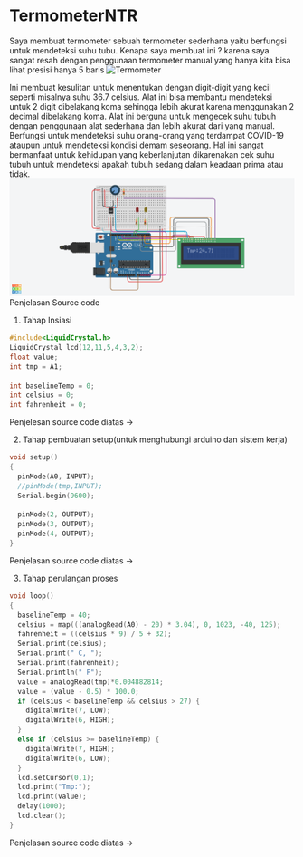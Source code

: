 # TermometerNTR

Saya membuat termometer sebuah termometer sederhana yaitu berfungsi untuk mendeteksi suhu tubu. Kenapa saya membuat ini ? karena saya sangat resah dengan penggunaan termometer manual yang hanya kita bisa lihat presisi hanya 5 baris 
![Termometer](https://user-images.githubusercontent.com/56785130/112773504-7fc7e900-9060-11eb-9d35-8b3a335157da.png)

Ini membuat kesulitan untuk menentukan dengan digit-digit yang kecil seperti misalnya suhu 36.7 celsius. Alat ini bisa membantu mendeteksi untuk 2 digit dibelakang koma sehingga lebih akurat karena menggunakan 2 decimal dibelakang koma. Alat ini berguna untuk mengecek suhu tubuh dengan penggunaan alat sederhana dan lebih akurat dari yang manual. Berfungsi untuk mendeteksi suhu orang-orang yang terdampat COVID-19 ataupun untuk mendeteksi kondisi demam seseorang. Hal ini sangat bermanfaat untuk kehidupan yang keberlanjutan dikarenakan cek suhu tubuh untuk mendeteksi apakah tubuh sedang dalam keadaan prima atau tidak.
![termometer](https://github.com/Fitrah1812/TermometerNTR/blob/main/Dokumentasi/Penugasan_Camin_NCC.png?raw=true)
Penjelasan Source code

1. Tahap Insiasi
``` c
#include<LiquidCrystal.h>
LiquidCrystal lcd(12,11,5,4,3,2);
float value;
int tmp = A1;

int baselineTemp = 0;
int celsius = 0;
int fahrenheit = 0;
```
Penjelesan source code diatas ->

2. Tahap pembuatan setup(untuk menghubungi arduino dan sistem kerja)
``` c
void setup()
{
  pinMode(A0, INPUT);
  //pinMode(tmp,INPUT);
  Serial.begin(9600);

  pinMode(2, OUTPUT);
  pinMode(3, OUTPUT);
  pinMode(4, OUTPUT);
}
```
Penjelasan source code diatas ->

3. Tahap perulangan proses
``` c
void loop()
{
  baselineTemp = 40;
  celsius = map(((analogRead(A0) - 20) * 3.04), 0, 1023, -40, 125);
  fahrenheit = ((celsius * 9) / 5 + 32);
  Serial.print(celsius);
  Serial.print(" C, ");
  Serial.print(fahrenheit);
  Serial.println(" F");
  value = analogRead(tmp)*0.004882814;
  value = (value - 0.5) * 100.0;
  if (celsius < baselineTemp && celsius > 27) {
    digitalWrite(7, LOW);
    digitalWrite(6, HIGH);
  }
  else if (celsius >= baselineTemp) {
    digitalWrite(7, HIGH);
    digitalWrite(6, LOW);
  }
  lcd.setCursor(0,1);
  lcd.print("Tmp:");
  lcd.print(value);
  delay(1000);
  lcd.clear();
}
```
Penjelasan source code diatas -> 

